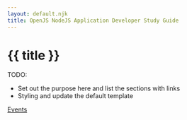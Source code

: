 ```yaml
---
layout: default.njk
title: OpenJS NodeJS Application Developer Study Guide
---
```


# {{ title }}

TODO:

- Set out the purpose here and list the sections with links
- Styling and update the default template


[Events](/events)